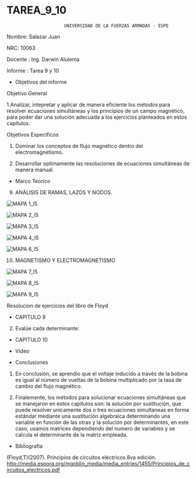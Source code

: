 # TAREA_9_10
                          UNIVERSIDAD DE LA FUERZAS ARMADAS - ESPE

Nombre: Salazar Juan

NRC: 10063

Docente : Ing. Darwin Alulema

Informe : Tarea 9 y 10

* Objetivos del informe

Objetivo General

1.Analizar, intepretar y aplicar de manera eficiente los métodos para resolver ecuaciones simultáneas y los principios de un campo magnético, para poder dar una solución adecuada a los ejercicios planteados en estos capítulos.

Objetivos Especificos

1. Dominar los conceptos de flujo magnético dentro del electromagnetismo.

2. Desarrollar optimamente las resoluciones de ecuaciones simultáneas de manera manual.

* Marco Teoríco

9. ANÁLISIS DE RAMAS, LAZOS Y NODOS.

![MAPA 1_I5](https://user-images.githubusercontent.com/116821649/210280653-8b6f8f5e-2839-4982-a831-390344e0dd57.png)

![MAPA 2_I5](https://user-images.githubusercontent.com/116821649/210281558-97ed5fdf-744a-427d-8a8b-05f3aa6c2e5f.png)

![MAPA 3_I5](https://user-images.githubusercontent.com/116821649/210286586-e50551a8-77a3-4c2e-8e96-320093527126.png)

![MAPA 4_I5](https://user-images.githubusercontent.com/116821649/210287225-03cf4e75-20f3-4c38-8408-803f95362c10.png)

![MAPA 6_I5](https://user-images.githubusercontent.com/116821649/210287823-471e7dce-d1d8-4f2b-a475-3561d458cc13.png)

10. MAGNETISMO Y ELECTROMAGNETISMO

![MAPA 7_I5](https://user-images.githubusercontent.com/116821649/210289941-c594164d-da8a-4358-9e72-9d6a4651f2e2.png)

![MAPA 8_I5](https://user-images.githubusercontent.com/116821649/210290984-8938287d-7f09-4f72-b16a-0b73f8337649.png)

![MAPA 9_I5](https://user-images.githubusercontent.com/116821649/210292008-0d426413-684d-4ec6-970c-b7a438390d41.png)



Resolucion de ejercicios del libro de Floyd

* CAPITULO 9

2. Evalúe cada determinante:



* CAPITULO 10

* Video

* Conclusiones

1. En conclusión, se aprendio que el voltaje inducido a través de la bobina es igual al número de vueltas de la bobina multiplicado por la tasa de cambio del flujo magnético.

2. Finalemente, los métodos para solucionar ecuaciones simultáneas que se manejaron en estos capitulos son: la solución por sustitución, que puede resolver unicamente dos o tres ecuaciones simultaneas en forma estándar mediante una sustitución algebraica determinando una variable en función de las otras y la solución por determinantes, en este caso, usamos matrices dependiendo del numero de variables y se calcula el determinante de la matriz empleada.

* Bibliografia

(Floyd,T)(2007). Principios de circuitos eléctricos 8va edición. http://media.espora.org/mgoblin_media/media_entries/1455/Principios_de_circuitos_electricos.pdf
